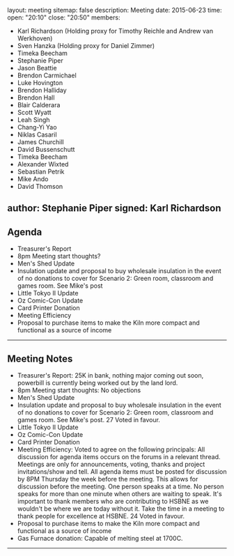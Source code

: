 layout: meeting
sitemap: false
description: Meeting
date: 2015-06-23
time:
  open: "20:10"
  close: "20:50"
members:
  - Karl Richardson (Holding proxy for Timothy Reichle and Andrew van Werkhoven)
  - Sven Hanzka (Holding proxy for Daniel Zimmer)
  - Timeka Beecham
  - Stephanie Piper
  - Jason Beattie
  - Brendon Carmichael
  - Luke Hovington
  - Brendon Halliday
  - Brendon Hall
  - Blair Calderara
  - Scott Wyatt
  - Leah Singh
  - Chang-Yi Yao
  - Niklas Casaril
  - James Churchill
  - David Bussenschutt
  - Timeka Beecham
  - Alexander Wixted
  - Sebastian Petrik
  - Mike Ando
  - David Thomson

author: Stephanie Piper
signed: Karl Richardson
---

## Agenda

  - Treasurer's Report
  - 8pm Meeting start thoughts?
  - Men's Shed Update
  - Insulation update and proposal to buy wholesale insulation in the event of no donations to cover for Scenario 2: Green room, classroom and games room. See Mike's post
  - Little Tokyo II Update
  - Oz Comic-Con Update
  - Card Printer Donation
  - Meeting Efficiency
  - Proposal to purchase items to make the Kiln more compact and functional as a source of income
  
---

## Meeting Notes
  - Treasurer's Report: 25K in bank, nothing major coming out soon, powerbill is currently being worked out by the land lord.  
  - 8pm Meeting start thoughts:  No objections
  - Men's Shed Update
  - Insulation update and proposal to buy wholesale insulation in the event of no donations to cover for Scenario 2: Green room, classroom and games room. See Mike's post.  27 Voted in favour.
  - Little Tokyo II Update
  - Oz Comic-Con Update
  - Card Printer Donation
  - Meeting Efficiency: Voted to agree on the following principals:  All discussion for agenda items occurs on the forums in a relevant thread. Meetings are only for announcements, voting, thanks and project invitations/show and tell.
All agenda items must be posted for discussion by 8PM Thursday the week before the meeting. This allows for discussion before the meeting.
One person speaks at a time. No person speaks for more than one minute when others are waiting to speak.
It's important to thank members who are contributing to HSBNE as we wouldn't be where we are today without it. Take the time in a meeting to thank people for excellence at HSBNE. 24 Voted in favour.
  - Proposal to purchase items to make the Kiln more compact and functional as a source of income
  - Gas Furnace donation:  Capable of melting steel at 1700C.  

---  
